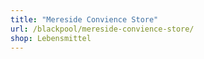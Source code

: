 ```yaml
---
title: "Mereside Convience Store"
url: /blackpool/mereside-convience-store/
shop: Lebensmittel
---
```

